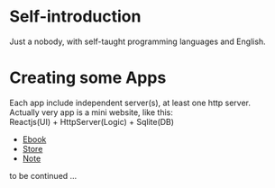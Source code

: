 # Self-introduction

Just a nobody, with self-taught programming languages and English.

# Creating some Apps

Each app include independent server(s), at least one http server.  
Actually very app is a mini website, like this:  
Reactjs(UI) + HttpServer(Logic) + Sqlite(DB)

- [Ebook](https://github.com/novice79/app/tree/ebook)
- [Store](https://github.com/novice79/app/tree/store)
- [Note](https://github.com/novice79/app/tree/note)

to be continued ... 